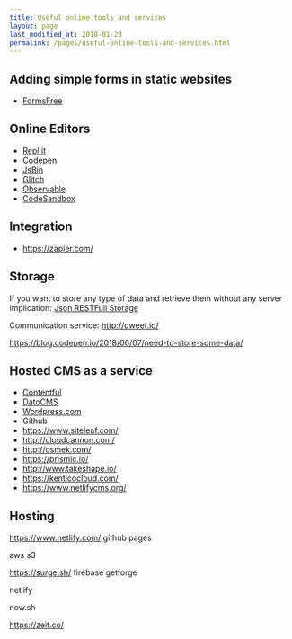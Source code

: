 ```yaml
---
title: Useful online tools and services
layout: page
last_modified_at: 2018-01-23
permalink: /pages/useful-online-tools-and-services.html
---
```


## Adding simple forms in static websites

- [FormsFree](https://formspree.io/)

## Online Editors

- [Repl.it](https://repl.it/)
- [Codepen](https://codepen.io/)
- [JsBin](http://jsbin.com/?html,js,output)
- [Glitch](https://glitch.com/)
- [Observable](https://beta.observablehq.com)
- [CodeSandbox](https://codesandbox.io/)

## Integration

- https://zapier.com/

## Storage

If you want to store any type of data and retrieve them without any server implication: [Json RESTFull Storage](https://jsonbin.org/)

Communication service: http://dweet.io/

https://blog.codepen.io/2018/06/07/need-to-store-some-data/

## Hosted CMS as a service

- [Contentful](https://www.contentful.com/)
- [DatoCMS](https://www.datocms.com/)
- [Wordpress.com](https://wordpress.com/)
- Github
- https://www.siteleaf.com/
- http://cloudcannon.com/
- http://osmek.com/
- https://prismic.io/
- http://www.takeshape.io/
- https://kenticocloud.com/
- https://www.netlifycms.org/


## Hosting

https://www.netlify.com/
github pages

aws s3

https://surge.sh/
firebase
getforge

netlify

now.sh

https://zeit.co/
